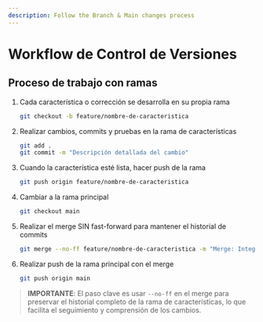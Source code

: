 ```yaml
---
description: Follow the Branch & Main changes process
---
```


# Workflow de Control de Versiones

## Proceso de trabajo con ramas

1. Cada característica o corrección se desarrolla en su propia rama
   ```bash
   git checkout -b feature/nombre-de-caracteristica
   ```

2. Realizar cambios, commits y pruebas en la rama de características
   ```bash
   git add .
   git commit -m "Descripción detallada del cambio"
   ```

3. Cuando la característica esté lista, hacer push de la rama
   ```bash
   git push origin feature/nombre-de-caracteristica
   ```

4. Cambiar a la rama principal
   ```bash
   git checkout main
   ```

5. Realizar el merge SIN fast-forward para mantener el historial de commits
   ```bash
   git merge --no-ff feature/nombre-de-caracteristica -m "Merge: Integración de nombre-de-caracteristica"
   ```

6. Realizar push de la rama principal con el merge
   ```bash
   git push origin main
   ```

> **IMPORTANTE**: El paso clave es usar `--no-ff` en el merge para preservar el historial completo de la rama de características, lo que facilita el seguimiento y comprensión de los cambios.